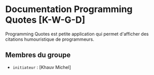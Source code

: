 # Documentation Programming Quotes [K-W-G-D]

Programming Quotes est petite application qui permet d'afficher des citations humouristique de programmeurs. 

## Membres du groupe

- `initiateur` : [Khauv Michel]
